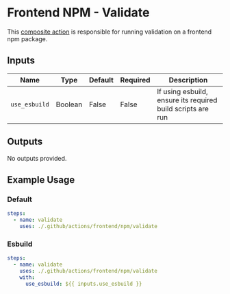 # Frontend NPM - Validate

This [composite action](./action.yml) is responsible for running validation on a frontend npm package.

## Inputs

| Name                        | Type    | Default                      | Required  | Description                                               |
| --------------------------- | ------- | ---------------------------- | --------- | --------------------------------------------------------- |
| `use_esbuild`               | Boolean | False                        | False     | If using esbuild, ensure its required build scripts are run                                                   

## Outputs

No outputs provided.

## Example Usage

### Default

```yaml
steps:
  - name: validate
    uses: ./.github/actions/frontend/npm/validate
```

### Esbuild

```yaml
steps:
  - name: validate
    uses: ./.github/actions/frontend/npm/validate
    with:
      use_esbuild: ${{ inputs.use_esbuild }}
```
